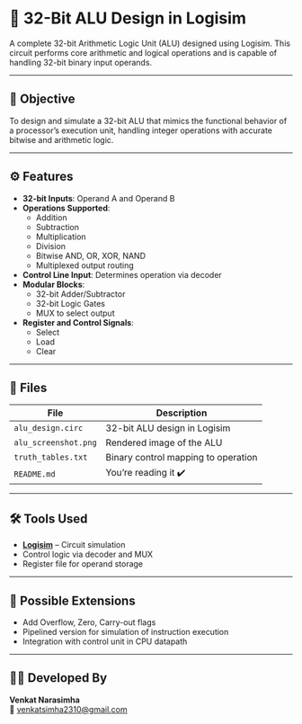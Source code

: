 # 🧮 32-Bit ALU Design in Logisim

A complete 32-bit Arithmetic Logic Unit (ALU) designed using Logisim. This circuit performs core arithmetic and logical operations and is capable of handling 32-bit binary input operands.

---

## 🎯 Objective

To design and simulate a 32-bit ALU that mimics the functional behavior of a processor’s execution unit, handling integer operations with accurate bitwise and arithmetic logic.

---

## ⚙️ Features

- **32-bit Inputs**: Operand A and Operand B
- **Operations Supported**:
  - Addition
  - Subtraction
  - Multiplication
  - Division
  - Bitwise AND, OR, XOR, NAND
  - Multiplexed output routing
- **Control Line Input**: Determines operation via decoder
- **Modular Blocks**:
  - 32-bit Adder/Subtractor
  - 32-bit Logic Gates
  - MUX to select output
- **Register and Control Signals**:
  - Select
  - Load
  - Clear

---

## 📂 Files

| File | Description |
|------|-------------|
| `alu_design.circ` | 32-bit ALU design in Logisim |
| `alu_screenshot.png` | Rendered image of the ALU |
| `truth_tables.txt`  | Binary control mapping to operation |
| `README.md` | You’re reading it ✔️ |

---

## 🛠 Tools Used

- **[Logisim](http://www.cburch.com/logisim/)** – Circuit simulation
- Control logic via decoder and MUX
- Register file for operand storage

---

## 🚀 Possible Extensions

- Add Overflow, Zero, Carry-out flags
- Pipelined version for simulation of instruction execution
- Integration with control unit in CPU datapath

---

## 👨‍💻 Developed By

**Venkat Narasimha**  
📧 venkatsimha2310@gmail.com
